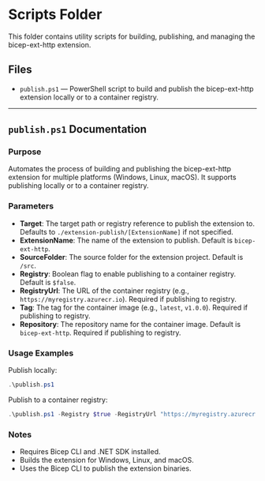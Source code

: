 # Scripts Folder

This folder contains utility scripts for building, publishing, and managing the bicep-ext-http extension.

## Files

- `publish.ps1` — PowerShell script to build and publish the bicep-ext-http extension locally or to a container registry.

---

## `publish.ps1` Documentation

### Purpose
Automates the process of building and publishing the bicep-ext-http extension for multiple platforms (Windows, Linux, macOS). It supports publishing locally or to a container registry.

### Parameters
- **Target**: The target path or registry reference to publish the extension to. Defaults to `./extension-publish/[ExtensionName]` if not specified.
- **ExtensionName**: The name of the extension to publish. Default is `bicep-ext-http`.
- **SourceFolder**: The source folder for the extension project. Default is `/src`.
- **Registry**: Boolean flag to enable publishing to a container registry. Default is `$false`.
- **RegistryUrl**: The URL of the container registry (e.g., `https://myregistry.azurecr.io`). Required if publishing to registry.
- **Tag**: The tag for the container image (e.g., `latest`, `v1.0.0`). Required if publishing to registry.
- **Repository**: The repository name for the container image. Default is `bicep-ext-http`. Required if publishing to registry.

### Usage Examples

Publish locally:
```powershell
.\publish.ps1
```

Publish to a container registry:
```powershell
.\publish.ps1 -Registry $true -RegistryUrl "https://myregistry.azurecr.io" -Tag "v1.0.0" -Repository "bicep-ext-http"
```

### Notes
- Requires Bicep CLI and .NET SDK installed.
- Builds the extension for Windows, Linux, and macOS.
- Uses the Bicep CLI to publish the extension binaries.
